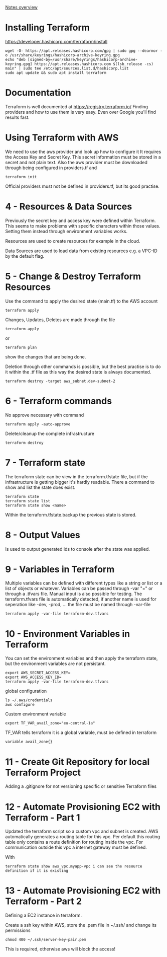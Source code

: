 [Notes overview](https://github.com/TheAbys/devops-bootcamp-certification-project/blob/master/README.md)

# Installing Terraform

https://developer.hashicorp.com/terraform/install

    wget -O- https://apt.releases.hashicorp.com/gpg | sudo gpg --dearmor -o /usr/share/keyrings/hashicorp-archive-keyring.gpg
    echo "deb [signed-by=/usr/share/keyrings/hashicorp-archive-keyring.gpg] https://apt.releases.hashicorp.com $(lsb_release -cs) main" | sudo tee /etc/apt/sources.list.d/hashicorp.list
    sudo apt update && sudo apt install terraform

# Documentation

Terraform is well documented at https://registry.terraform.io/
Finding providers and how to use them is very easy. Even over Google you'll find results fast.

# Using Terraform with AWS

We need to use the aws provider and look up how to configure it
It requires the Access Key and Secret Key. This secret information must be stored in a secret and not plain text.
Also the aws provider must be downloaded through being configured in providers.tf and 

    terraform init

Official providers must not be defined in providers.tf, but its good practise.



# 4 - Resources & Data Sources

Previously the secret key and access key were defined within Terraform.
This seems to make problems with specific characters within those values.
Setting them instead through environment variables works.

Resources are used to create resources for example in the cloud.

Data Sources are used to load data from existing resources e.g. a VPC-ID by the default flag.

# 5 - Change & Destroy Terraform Resources

Use the command to apply the desired state (main.tf) to the AWS account

    terraform apply

Changes, Updates, Deletes are made through the file

    terraform apply

or

    terraform plan

show the changes that are being done.

Deletion through other commands is possible, but the best practise is to do it within the .tf file as this way the desired state is always documented.

    terraform destroy -target aws_subnet.dev-subnet-2

# 6 - Terraform commands

No approve necessary with command

    terraform apply -auto-approve

Delete/cleanup the complete infrastructure
    
    terraform destroy

# 7 - Terraform state

The terraform state can be view in the terraform.tfstate file, but if the infrastructure is getting bigger it's hardly readable.
There a command to show and list the state does exist.

    terraform state
    terraform state list
    terraform state show <name>

Within the terraform.tfstate.backup the previous state is stored.

# 8 - Output Values

Is used to output generated ids to console after the state was applied.

# 9 - Variables in Terraform

Multiple variables can be defined with different types like a string or list or a list of objects or whatever.
Variables can be passed through -var "<varname>=<varvalue>" or through a .tfvars file. Manual input is also possible for testing.
The terraform.tfvars file is automatically detected, if another name is used for seperation like -dev, -prod, ... the file must be named through -var-file 

    terraform apply -var-file terraform-dev.tfvars

# 10 - Environment Variables in Terraform

You can set the environment variables and then apply the terraform state, but the environment variables are not persistant.

    export AWS_SECRET_ACCESS_KEY=
    export AWS_ACCESS_KEY_ID=
    terraform apply -var-file terraform-dev.tfvars

global configuration

    ls ~/.aws/credentials
    aws configure

Custom environment variable

    export TF_VAR_avail_zone="eu-central-1a"

TF_VAR tells terraform it is a global variable, must be defined in terraform

    variable avail_zone{}

# 11 - Create Git Repository for local Terraform Project

Adding a .gitignore for not versioning specific or sensitive Terraform files

# 12 - Automate Provisioning EC2 with Terraform - Part 1

Updated the terraform script so a custom vpc and subnet is created.
AWS automatically generates a routing table for this vpc. Per default this routing table only contains a route definition for routing inside the vpc.
For communication outside this vpc a internet gateway must be defined.

With

    terraform state show aws_vpc.myapp-vpc i can see the resource definition if it is existing

# 13 - Automate Provisioning EC2 with Terraform - Part 2

Defining a EC2 instance in terraform.

Create a ssh key within AWS, store the .pem file in ~/.ssh/ and change its permissions

    chmod 400 ~/.ssh/server-key-pair.pem

This is required, otherwise aws will block the access!